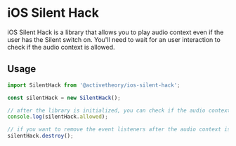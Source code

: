 # iOS Silent Hack

iOS Silent Hack is a library that allows you to play audio context even if the user has the Silent switch on.
You'll need to wait for an user interaction to check if the audio context is allowed.

## Usage

```js
import SilentHack from '@activetheory/ios-silent-hack';

const silentHack = new SilentHack();

// after the library is initialized, you can check if the audio context is allowed
console.log(silentHack.allowed);

// if you want to remove the event listeners after the audio context is allowed, you can call the destroy method
silentHack.destroy();
```
